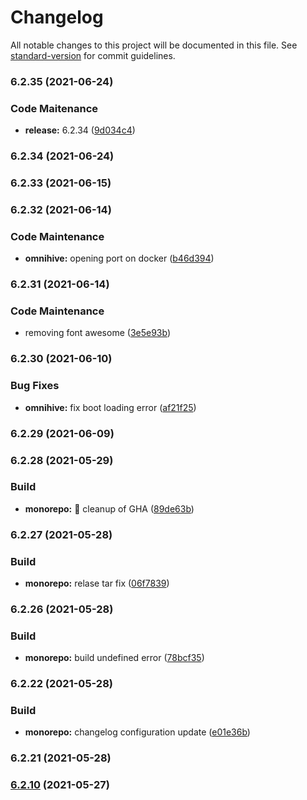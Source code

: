 # Changelog

All notable changes to this project will be documented in this file. See [standard-version](https://github.com/conventional-changelog/standard-version) for commit guidelines.

### 6.2.35 (2021-06-24)


### Code Maitenance

* **release:** 6.2.34 ([9d034c4](https://github.com/WithOneVisionTechnologies/omnihive/commit/9d034c47eff04e5ccd929e570a635ce3eab9fa07))

### 6.2.34 (2021-06-24)

### 6.2.33 (2021-06-15)

### 6.2.32 (2021-06-14)


### Code Maintenance

* **omnihive:** opening port on docker ([b46d394](https://github.com/WithOneVisionTechnologies/omnihive/commit/b46d394ddae30a34218dc73e709144bf7d17db16))

### 6.2.31 (2021-06-14)


### Code Maintenance

* removing font awesome ([3e5e93b](https://github.com/WithOneVisionTechnologies/omnihive/commit/3e5e93bdab5e04bac997f7a9257c59f51defa1a9))

### 6.2.30 (2021-06-10)


### Bug Fixes

* **omnihive:** fix boot loading error ([af21f25](https://github.com/WithOneVisionTechnologies/omnihive/commit/af21f252ae1602b36a7f0b1dbec40b5ee941d3b0))

### 6.2.29 (2021-06-09)

### 6.2.28 (2021-05-29)


### Build

* **monorepo:** :hammer: cleanup of GHA ([89de63b](https://github.com/WithOneVisionTechnologies/omnihive/commit/89de63b941eb03bbd410d6a5f40ba69cc3a414df))

### 6.2.27 (2021-05-28)


### Build

* **monorepo:** relase tar fix ([06f7839](https://github.com/WithOneVisionTechnologies/omnihive/commit/06f78396358d4bef70ed235a8658e1a88cefed72))

### 6.2.26 (2021-05-28)


### Build

* **monorepo:** build undefined error ([78bcf35](https://github.com/WithOneVisionTechnologies/omnihive/commit/78bcf3584f551e4b31e3311cb8694c5c4211712d))

### 6.2.22 (2021-05-28)


### Build

* **monorepo:** changelog configuration update ([e01e36b](https://github.com/WithOneVisionTechnologies/omnihive/commit/e01e36b5d74812644c3bca6c17c75a1483b734a9))

### 6.2.21 (2021-05-28)

### [6.2.10](https://github.com/WithOneVisionTechnologies/omnihive/compare/v1.0.0...v6.2.10) (2021-05-27)
